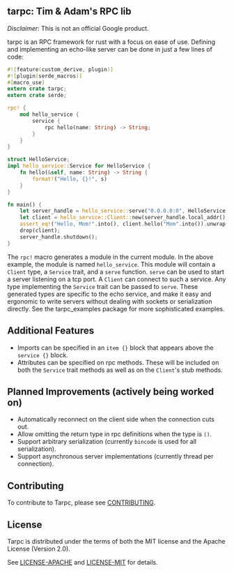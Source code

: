 ## tarpc: Tim & Adam's RPC lib
*Disclaimer*: This is not an official Google product.

tarpc is an RPC framework for rust with a focus on ease of use. Defining and implementing an echo-like server can be done in just a few lines of code:

```rust
#![feature(custom_derive, plugin)]
#![plugin(serde_macros)]
#[macro_use]
extern crate tarpc;
extern crate serde;

rpc! {
    mod hello_service {
        service {
            rpc hello(name: String) -> String;
        }
    }
}

struct HelloService;
impl hello_service::Service for HelloService {
    fn hello(&self, name: String) -> String {
        format!("Hello, {}!", s)
    }
}

fn main() {
    let server_handle = hello_service::serve("0.0.0.0:0", HelloService, None).unwrap();
    let client = hello_service::Client::new(server_handle.local_addr(), None).unwrap();
    assert_eq!("Hello, Mom!".into(), client.hello("Mom".into()).unwrap());
    drop(client);
    server_handle.shutdown();
}
```

The `rpc!` macro generates a module in the current module. In the above example, the module is named `hello_service`. This module will contain a `Client` type, a `Service` trait, and a `serve` function. `serve` can be used to start a server listening on a tcp port. A `Client` can connect to such a service. Any type implementing the `Service` trait can be passed to `serve`. These generated types are specific to the echo service, and make it easy and ergonomic to write servers without dealing with sockets or serialization directly. See the tarpc_examples package for more sophisticated examples.

## Additional Features
- Imports can be specified in an `item {}` block that appears above the `service {}` block.
- Attributes can be specified on rpc methods. These will be included on both the `Service` trait methods as well as on the `Client`'s stub methods.

## Planned Improvements (actively being worked on)
- Automatically reconnect on the client side when the connection cuts out.
- Allow omitting the return type in rpc definitions when the type is `()`.
- Support arbitrary serialization (currently `bincode` is used for all serialization).
- Support asynchronous server implementations (currently thread per connection).

## Contributing

To contribute to Tarpc, please see [CONTRIBUTING](CONTRIBUTING.md).

## License

Tarpc is distributed under the terms of both the MIT license
and the Apache License (Version 2.0).

See [LICENSE-APACHE](LICENSE-APACHE) and [LICENSE-MIT](LICENSE-MIT) for details.
